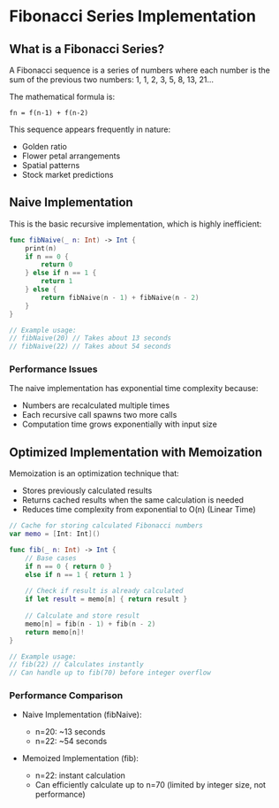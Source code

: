 # Fibonacci Series Implementation

## What is a Fibonacci Series?
A Fibonacci sequence is a series of numbers where each number is the sum of the previous two numbers:
1, 1, 2, 3, 5, 8, 13, 21...

The mathematical formula is:
```
fn = f(n-1) + f(n-2)
```

This sequence appears frequently in nature:
- Golden ratio
- Flower petal arrangements
- Spatial patterns
- Stock market predictions

## Naive Implementation
This is the basic recursive implementation, which is highly inefficient:

```swift
func fibNaive(_ n: Int) -> Int {
    print(n)
    if n == 0 {
        return 0
    } else if n == 1 {
        return 1
    } else {
        return fibNaive(n - 1) + fibNaive(n - 2)
    }
}

// Example usage:
// fibNaive(20) // Takes about 13 seconds
// fibNaive(22) // Takes about 54 seconds
```

### Performance Issues
The naive implementation has exponential time complexity because:
- Numbers are recalculated multiple times
- Each recursive call spawns two more calls
- Computation time grows exponentially with input size

## Optimized Implementation with Memoization
Memoization is an optimization technique that:
- Stores previously calculated results
- Returns cached results when the same calculation is needed
- Reduces time complexity from exponential to O(n) (Linear Time)

```swift
// Cache for storing calculated Fibonacci numbers
var memo = [Int: Int]()

func fib(_ n: Int) -> Int {
    // Base cases
    if n == 0 { return 0 }
    else if n == 1 { return 1 }
    
    // Check if result is already calculated
    if let result = memo[n] { return result }
    
    // Calculate and store result
    memo[n] = fib(n - 1) + fib(n - 2)
    return memo[n]!
}

// Example usage:
// fib(22) // Calculates instantly
// Can handle up to fib(70) before integer overflow
```

### Performance Comparison
- Naive Implementation (fibNaive):
  - n=20: ~13 seconds
  - n=22: ~54 seconds
  
- Memoized Implementation (fib):
  - n=22: instant calculation
  - Can efficiently calculate up to n=70 (limited by integer size, not performance)
